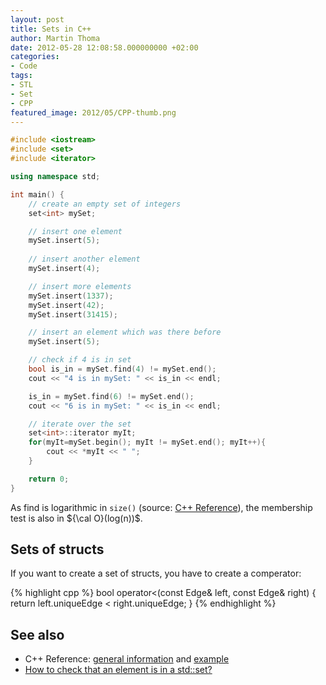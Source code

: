 ```yaml
---
layout: post
title: Sets in C++
author: Martin Thoma
date: 2012-05-28 12:08:58.000000000 +02:00
categories:
- Code
tags:
- STL
- Set
- CPP
featured_image: 2012/05/CPP-thumb.png
---
```

``` cpp
#include <iostream>
#include <set>
#include <iterator>

using namespace std;

int main() {
	// create an empty set of integers
	set<int> mySet;

	// insert one element
	mySet.insert(5);
	
	// insert another element
	mySet.insert(4);

	// insert more elements
	mySet.insert(1337);
	mySet.insert(42);
	mySet.insert(31415);

	// insert an element which was there before
	mySet.insert(5);

	// check if 4 is in set
	bool is_in = mySet.find(4) != mySet.end();
	cout << "4 is in mySet: " << is_in << endl;

	is_in = mySet.find(6) != mySet.end();
	cout << "6 is in mySet: " << is_in << endl;

	// iterate over the set
	set<int>::iterator myIt;
	for(myIt=mySet.begin(); myIt != mySet.end(); myIt++){
		cout << *myIt << " ";
	}

	return 0;
}
```

As find is logarithmic in `size()` (source: <a href="http://www.cplusplus.com/reference/stl/set/find/">C++ Reference</a>), the membership test is also in ${\cal O}(log(n))$.

<h2>Sets of structs</h2>
If you want to create a set of structs, you have to create a comperator:

{% highlight cpp %}
bool operator<(const Edge&amp; left, const Edge&amp; right)
{
    return left.uniqueEdge < right.uniqueEdge;
}
{% endhighlight %}
<h2>See also</h2>
<ul>
  <li>C++ Reference: <a href="http://www.cplusplus.com/reference/stl/set/">general information</a> and <a href="http://www.cplusplus.com/reference/stl/set/set/">example</a></li>
  <li><a href="http://stackoverflow.com/questions/1701067/how-to-check-that-an-element-is-in-a-stdset">How to check that an element is in a std::set?</a></li>
</ul>

